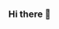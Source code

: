 ### Hi there 👋

<!--
**N1086478/N1086478** is a ✨ _special_ ✨ repository because its `README.md` (this file) appears on your GitHub profile.

My name is Ben Smith, and this is my profile.
